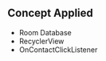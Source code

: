 
## Concept Applied

<ul>
  <li> Room Database </li>
  <li> RecyclerView </li>
  <li> OnContactClickListener </li>
</ul>
